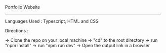  Portfolio Website
*******************
Languages Used : Typescript, HTML and CSS

Directions :

-> Clone the repo on your local machine
-> "cd" to the root directory
-> run "npm install"
-> run "npm run dev"
-> Open the output link in a browser